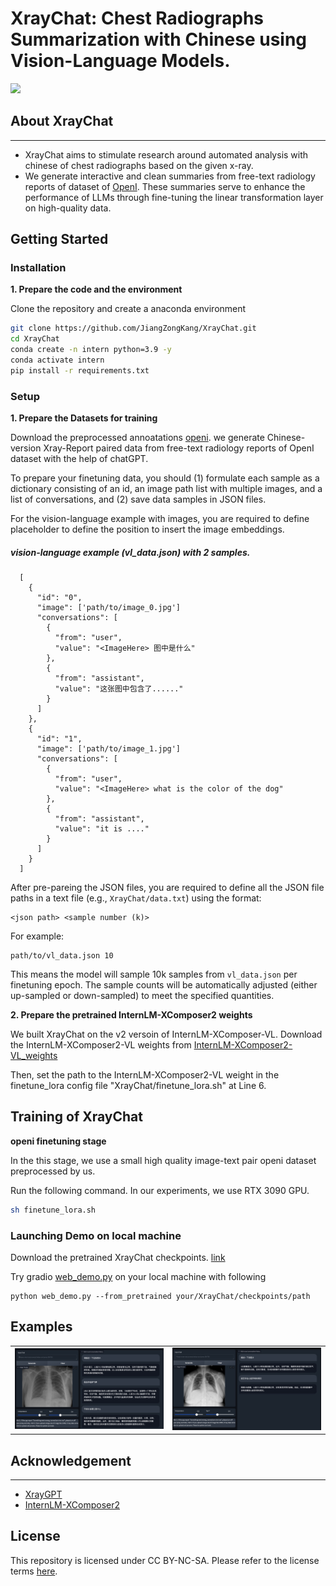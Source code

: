 # XrayChat: Chest Radiographs Summarization with Chinese using Vision-Language Models.
![](https://i.imgur.com/waxVImv.png)

## About XrayChat
<hr>

+ XrayChat aims to stimulate research around automated analysis with chinese of chest radiographs based on the given x-ray. 
+ We generate interactive and clean summaries from free-text radiology reports of dataset of [OpenI](https://openi.nlm.nih.gov/faq#collection). These summaries serve to enhance the performance of LLMs through fine-tuning the linear transformation layer on high-quality data.


## Getting Started
### Installation

**1. Prepare the code and the environment**

Clone the repository and create a anaconda environment

```bash
git clone https://github.com/JiangZongKang/XrayChat.git
cd XrayChat
conda create -n intern python=3.9 -y
conda activate intern
pip install -r requirements.txt
```

### Setup

**1. Prepare the Datasets for training**

Download the preprocessed annoatations [openi](https://openi.nlm.nih.gov/faq#collection). we generate Chinese-version Xray-Report paired data from free-text radiology reports of OpenI dataset with the help of chatGPT.

To prepare your finetuning data, you should (1) formulate each sample as a dictionary consisting of an id, an image path list with multiple images, and a list of conversations, and (2) save data samples in JSON files.

For the vision-language example with images, you are required to define placeholder <ImageHere> to define the position to insert the image embeddings.

##### vision-language example (vl_data.json) with 2 samples.

```
  [
    {
      "id": "0",
      "image": ['path/to/image_0.jpg']
      "conversations": [
        {
          "from": "user",
          "value": "<ImageHere> 图中是什么"
        },
        {
          "from": "assistant",
          "value": "这张图中包含了......"
        }
      ]
    },
    {
      "id": "1",
      "image": ['path/to/image_1.jpg']
      "conversations": [
        {
          "from": "user",
          "value": "<ImageHere> what is the color of the dog"
        },
        {
          "from": "assistant",
          "value": "it is ...."
        }
      ]
    }
  ]
```

After pre-pareing the JSON files, you are required to define all the JSON file paths in a text file (e.g., `XrayChat/data.txt`) using the format:

```
<json path> <sample number (k)>
```

For example:

```
path/to/vl_data.json 10
```

This means the model will sample 10k samples from `vl_data.json` per finetuning epoch. The sample counts will be automatically adjusted (either up-sampled or down-sampled) to meet the specified quantities.


**2. Prepare the pretrained InternLM-XComposer2 weights**

We built XrayChat on the v2 versoin of InternLM-XComposer-VL.
Download the InternLM-XComposer2-VL weights from [InternLM-XComposer2-VL_weights](https://huggingface.co/internlm/internlm-xcomposer2-vl-7b)

Then, set the path to the InternLM-XComposer2-VL weight in the finetune_lora config file "XrayChat/finetune_lora.sh" at Line 6.

## Training of XrayChat

**openi finetuning stage**

In the this stage, we use a small high quality image-text pair openi dataset preprocessed by us.

Run the following command. In our experiments, we use RTX 3090 GPU.

```bash
sh finetune_lora.sh
```

### Launching Demo on local machine

Download the pretrained XrayChat checkpoints. [link](https://openxlab.org.cn/models/detail/zongkang/XrayChat)

Try gradio [web_demo.py](web_demo.py) on your local machine with following

```
python web_demo.py --from_pretrained your/XrayChat/checkpoints/path
```

## Examples
  |   |   |
:-------------------------:|:-------------------------:
![example 1](images/image1.png) |  ![example 2](images/image2.png)


## Acknowledgement
<hr>

+ [XrayGPT](https://github.com/mbzuai-oryx/XrayGPT)  
+ [InternLM-XComposer2](https://github.com/InternLM/InternLM-XComposer) 


## License
This repository is licensed under CC BY-NC-SA. Please refer to the license terms [here](https://creativecommons.org/licenses/by-nc-sa/4.0/).